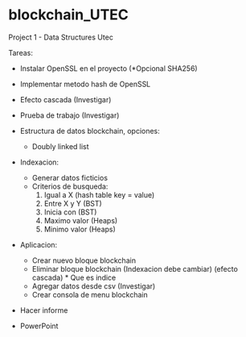 # blockchain_UTEC
Project 1 - Data Structures Utec


Tareas:

- Instalar OpenSSL en el proyecto (*Opcional SHA256)
- Implementar metodo hash de OpenSSL 
- Efecto cascada (Investigar)
- Prueba de trabajo (Investigar)


- Estructura de datos blockchain, opciones:
	- Doubly linked list

- Indexacion:
	- Generar datos ficticios
	- Criterios de busqueda:
		1. Igual a X (hash table key = value)
		2. Entre X y Y (BST)
		3. Inicia con (BST)
		4. Maximo valor (Heaps)
		5. Minimo valor (Heaps)


- Aplicacion:
	- Crear nuevo bloque blockchain
	- Eliminar bloque blockchain (Indexacion debe cambiar) (efecto cascada) * Que es indice
	- Agregar datos desde csv (Investigar)
	- Crear consola de menu blockchain
- Hacer informe
- PowerPoint
	


